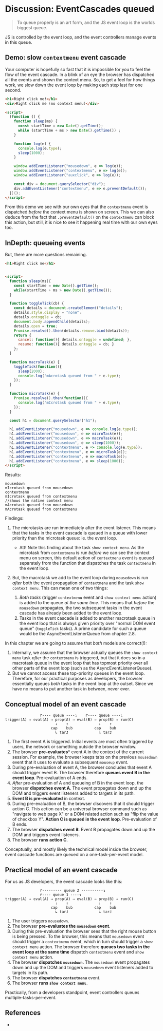# Discussion: EventCascades queued

> To queue properly is an art form, and the JS event loop is the worlds biggest queue.

JS is controlled by the event loop, and the event controllers manage events in this queue. 

## Demo: slow `contextmenu` event cascade

Your computer is hopefully so fast that it is impossible for you to feel the flow of the event cascade. In a blink of an eye the browser has dispatched all the events and shown the context menu. So, to get a feel for how things work, we slow down the event loop by making each step last for one second.

```html
<h1>Right click me!</h1>
<div>Right click me (no context menu)</div>

<script>
  (function () {
    function sleep(ms) {
      const startTime = new Date().getTime();
      while (startTime + ms > new Date().getTime()) ;
    }

    function log(e) {
      console.log(e.type);
      sleep(1000);
    }

    window.addEventListener("mousedown", e => log(e));
    window.addEventListener("contextmenu", e => log(e));
    window.addEventListener("auxclick", e => log(e));

    const div = document.querySelector("div");
    div.addEventListener("contextmenu", e => e.preventDefault());
  })();
</script>
```

From this demo we see with our own eyes that the `contextmenu` event is dispatched *before* the context menu is shown on screen. This we can also deduce from the fact that `.preventDefault()` on the `contextmenu` can block this action, but still, it is nice to see it happening real time with our own eyes too.  

## InDepth: queueing events

But, there are more questions remaining. 

```html
<h1>Right click me</h1>


<script>
  function sleep(ms){
    const startTime = new Date().getTime();
    while(startTime + ms > new Date().getTime());
  }

  function toggleTick(cb) {
    const details = document.createElement("details");
    details.style.display = "none";
    details.ontoggle = cb;
    document.body.appendChild(details);
    details.open = true;
    Promise.resolve().then(details.remove.bind(details));
    return {
      cancel: function(){ details.ontoggle = undefined; },
      resume: function(){ details.ontoggle = cb; }
    };
  }

  function macroTask(e) {
    toggleTick(function(){
      sleep(2000);
      console.log("mAcrotask queued from " + e.type);
    });
  }

  function microTask(e) {
    Promise.resolve().then(function(){
      console.log("mIcrotask queued from " + e.type);
    });
  }

  const h1 = document.querySelector("h1");

  h1.addEventListener("mousedown", e => console.log(e.type));
  h1.addEventListener("mousedown", e => microTask(e));
  h1.addEventListener("mousedown", e => macroTask(e));
  h1.addEventListener("mousedown", e => sleep(1000));
  h1.addEventListener("contextmenu", e => console.log(e.type));
  h1.addEventListener("contextmenu", e => microTask(e));
  h1.addEventListener("contextmenu", e => macroTask(e));
  h1.addEventListener("contextmenu", e => sleep(1000));
</script>
``` 

Results:

```
mousedown
mIcrotask queued from mousedown
contextmenu
mIcrotask queued from contextmenu
//shows the native context menu
mAcrotask queued from mousedown
mAcrotask queued from contextmenu
```

Findings:
1. The microtasks are run immediately after the event listener. This means that the tasks in the event cascade is queued in a queue with lower priority than the microtask queue: ie. the event loop.
   * Att! Note this finding about the task `show context menu`. As the microtask from `contextmenu` is run *before* we can see the context menu on screen, this default action of `contextmenu` event is queued separately from the function that dispatches the task `contextmenu` in the event loop.
2. But, the macrotask we add to the event loop during `mousedown` is run *after* both the event propagation of `contextmenu` and the task `show context menu`. This can mean one of two things:
 
   1. *Both tasks* (trigger `contextmenu` event and `show context menu` action) is added to the queue *at the same time*. This means that *before* the `mousedown` propagates, the two subsequent tasks in the event cascade has already been added to the event loop.
   2. Tasks in the event cascade is added to another macrotask queue in the event loop that is always given priority over "normal DOM event queue" (`toggleTick` tasks). A prime candidate for such a queue would be the AsyncEventListenerQueue from chapter 2.8.

In this chapter we are going to assume that *both* models are correct(!): 
1. Internally, we assume that the browser actually queues the `show context menu` task *after* the `contextmenu` is triggered, but that it does so in a macrotask queue in the event loop that has topmost priority over all other parts of the event loop (such as the AsyncEventListenerQueue).
2. But we cannot access these top-priority queues in the event loop. Therefore, for our practical purposes as developers, the browser essentially queues *both* tasks in the event loop at the outset. Since we have no means to put another task in between, never ever.

## Conceptual model of an event cascade

```
                ↱---- queue ----↴    ↱---- queue ----↴
trigger(A) ⇒ eval(A) ⇒ prop(A) ⇒ eval(B) ⇒ prop(B) ⇒ run(C)
                       ↓    ↑              ↓    ↑
                     cap    bub          cap    bub
                       ↳ tar⮥              ↳ tar⮥  
```

1. The first event A is triggered. Initial events are most often triggered by users, the network or something outside the browser window.
2. The browser **pre-evaluates*** event A in the context of the current session. For example, the browser keeps tabs on the previous `mousedown` event that it uses to evaluate a subsequent `mouseup` event.
3. During pre-evaluation of event A, the browser concludes that event A should trigger event B. The browser therefore **queues event B in the event loop**. Pre-evaluation of A ends.
4. *After* pre-evaluation of A and queueing of B in the event loop, the browser **dispatches event A**. The event propagates down and up the DOM and triggers event listeners added to targets in its path.
5. **Event B is pre-evaluated** in context.
6. During pre-evaluation of B, the browser discovers that it should trigger action C. This action can be a universal browser command such as "navigate to web page X" or a DOM related action such as "flip the value of checkbox Y". **Action C is queued in the event loop**. Pre-evaluation of B ends.    
7. The browser **dispatches event B**. Event B propagates down and up the DOM and triggers event listeners.
8. The browser **runs action C**. 

Conceptually, and mostly likely the technical model inside the browser, event cascade functions are queued on a one-task-per-event model.

## Practical model of an event cascade

For us as JS developers, the event cascade looks like this:

```                                  
                ↱--------- queue 2 ----------↴
                ↱---- queue 1 ----↴    
trigger(A) ⇒ eval(A) ⇒ prop(A) ⇒ eval(B) ⇒ prop(B) ⇒ run(C)
                       ↓    ↑              ↓    ↑
                     cap    bub          cap    bub
                       ↳ tar⮥              ↳ tar⮥  
```

1. The user triggers `mousedown`.
2. The browser **pre-evaluates the `mousedown` event**.
3. During this pre-evaluation the browser sees that the right mouse button is being pressed. To the browser, this means that `mousedown` event should trigger a `contextmenu` event, which in turn should trigger a `show context menu` action. The browser therefore **queues two tasks in the event loop at the same time** dispatch `contextmenu` event and `show context menu` action.
4. The browser **dispatches `mousedown`**. The `mousedown` event propagates down and up the DOM and triggers `mousedown` event listeners added to targets in its path.
5. The browser **dispatches `contextmenu`** event.
6. The browser **runs `show context menu`**.

Practically, from a developers standpoint, event controllers queues multiple-tasks-per-event.

## References

 * 
